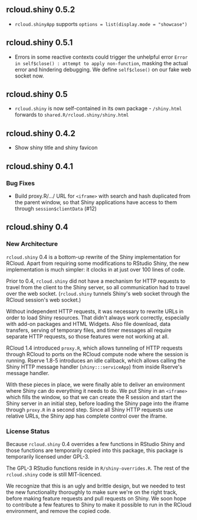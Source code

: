 ## rcloud.shiny 0.5.2
* `rcloud.shinyApp` supports `options = list(display.mode = "showcase")`

## rcloud.shiny 0.5.1
* Errors in some reactive contexts could trigger the unhelpful error `Error in self$close() :
  attempt to apply non-function`, masking the actual error and hindering debugging. We define
  `self$close()` on our fake web socket now.

## rcloud.shiny 0.5
* `rcloud.shiny` is now self-contained in its own package - `/shiny.html`
  forwards to `shared.R/rcloud.shiny/shiny.html`

## rcloud.shiny 0.4.2
* Show shiny title and shiny favicon

## rcloud.shiny 0.4.1

### Bug Fixes

* Build proxy.R/.../ URL for `<iframe>` with search and hash duplicated from the parent window, so
  that Shiny applications have access to them through `session$clientData` (#12)

## rcloud.shiny 0.4

### New Architecture

`rcloud.shiny` 0.4 is a bottom-up rewrite of the Shiny implementation for RCloud. Apart from
requiring some modifications to RStudio Shiny, the new implementation is much simpler: it clocks in
at just over 100 lines of code.

Prior to 0.4, `rcloud.shiny` did not have a mechanism for HTTP requests to travel from the client to
the Shiny server, so all communication had to travel over the web socket. (`rcloud.shiny` tunnels
Shiny's web socket through the RCloud session's web socket.)

Without independent HTTP requests, it was necessary to rewrite URLs in order to load Shiny
resources. That didn't always work correctly, especially with add-on packages and HTML
Widgets. Also file download, data transfers, serving of temporary files, and timer messages all
require separate HTTP requests, so those features were not working at all.

RCloud 1.4 introduced `proxy.R`, which allows tunneling of HTTP requests through RCloud to ports on
the RCloud compute node where the session is running. Rserve 1.8-5 introduces an idle callback,
which allows calling the Shiny HTTP message handler (`shiny:::serviceApp`) from inside Rserve's
message handler.

With these pieces in place, we were finally able to deliver an environment where Shiny can do
everything it needs to do. We put Shiny in an `<iframe>` which fills the window, so that we can
create the R session and start the Shiny server in an initial step, before loading the Shiny page
into the iframe through `proxy.R` in a second step. Since all Shiny HTTP requests use relative URLs,
the Shiny app has complete control over the iframe.

### License Status

Because `rcloud.shiny` 0.4 overrides a few functions in RStudio Shiny and those functions are
temporarily copied into this package, this package is temporarily licensed under GPL-3.

The GPL-3 RStudio functions reside in `R/shiny-overrides.R`. The rest of the `rcloud.shiny` code is
still MIT-licenced.

We recognize that this is an ugly and brittle design, but we needed to test the new functionality
thoroughly to make sure we're on the right track, before making feature requests and pull requests
on Shiny. We soon hope to contribute a few features to Shiny to make it possible to run in the
RCloud environment, and remove the copied code.

